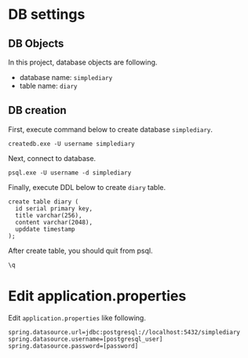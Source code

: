 # DB settings
## DB Objects
In this project, database objects are following.
* database name: `simplediary`
* table name: `diary`
## DB creation
First, execute command below to create database `simplediary`.
```
createdb.exe -U username simplediary
```
Next, connect to database.
```
psql.exe -U username -d simplediary
```
Finally, execute DDL below to create `diary` table.
```
create table diary (
  id serial primary key,
  title varchar(256),
  content varchar(2048),
  upddate timestamp
);
```
After create table, you should quit from psql.
```
\q
```

# Edit application.properties
Edit `application.properties` like following.
```
spring.datasource.url=jdbc:postgresql://localhost:5432/simplediary
spring.datasource.username=[postgresql_user]
spring.datasource.password=[password]
```
